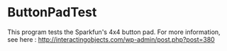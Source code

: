 ButtonPadTest
=============

This program tests the Sparkfun's 4x4 button pad.
For more information, see here : http://interactingobjects.com/wp-admin/post.php?post=380 
